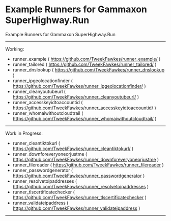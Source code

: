 # Example Runners for Gammaxon SuperHighway.Run

Example Runners for Gammaxon SuperHighway.Run

---

Working:
- runner_example ( https://github.com/TweekFawkes/runner_example/ )
- runner_tailored ( https://github.com/TweekFawkes/runner_tailored/ )
- runner_dnslookup ( https://github.com/TweekFawkes/runner_dnslookup )
- runner_ipgeolocationfinder ( https://github.com/TweekFawkes/runner_ipgeolocationfinder/ )
- runner_cleanyoutubeurl ( https://github.com/TweekFawkes/runner_cleanyoutubeurl/ )
- runner_accesskeyidtoaccountid ( https://github.com/TweekFawkes/runner_accesskeyidtoaccountid/ )
- runner_whomaiwithoutcloudtrail ( https://github.com/TweekFawkes/runner_whomaiwithoutcloudtrail/ )

---

Work in Progress:
- runner_cleantiktokurl ( https://github.com/TweekFawkes/runner_cleantiktokurl/ )
- runner_downforeveryoneorjustme ( https://github.com/TweekFawkes/runner_downforeveryoneorjustme )
- runner_filereader ( https://github.com/TweekFawkes/runner_filereader )
- runner_passwordgenerator ( https://github.com/TweekFawkes/runner_passwordgenerator )
- runner_resolvetoipaddresses ( https://github.com/TweekFawkes/runner_resolvetoipaddresses  )
- runner_tlscertificatechecker ( https://github.com/TweekFawkes/runner_tlscertificatechecker ) 
- runner_validateipaddress ( https://github.com/TweekFawkes/runner_validateipaddress )

---
